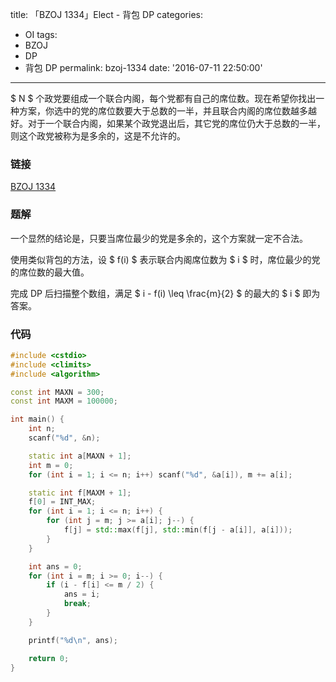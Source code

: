 title: 「BZOJ 1334」Elect - 背包 DP
categories:
  - OI
tags:
  - BZOJ
  - DP
  - 背包 DP
permalink: bzoj-1334
date: '2016-07-11 22:50:00'
---

$ N $ 个政党要组成一个联合内阁，每个党都有自己的席位数。现在希望你找出一种方案，你选中的党的席位数要大于总数的一半，并且联合内阁的席位数越多越好。对于一个联合内阁，如果某个政党退出后，其它党的席位仍大于总数的一半，则这个政党被称为是多余的，这是不允许的。

<!-- more -->

### 链接

[BZOJ 1334](http://www.lydsy.com/JudgeOnline/problem.php?id=1334)

### 题解

一个显然的结论是，只要当席位最少的党是多余的，这个方案就一定不合法。

使用类似背包的方法，设 $ f(i) $ 表示联合内阁席位数为 $ i $ 时，席位最少的党的席位数的最大值。

完成 DP 后扫描整个数组，满足 $ i - f(i) \leq \frac{m}{2} $ 的最大的 $ i $ 即为答案。

### 代码

```cpp
#include <cstdio>
#include <climits>
#include <algorithm>

const int MAXN = 300;
const int MAXM = 100000;

int main() {
    int n;
    scanf("%d", &n);

    static int a[MAXN + 1];
    int m = 0;
    for (int i = 1; i <= n; i++) scanf("%d", &a[i]), m += a[i];

    static int f[MAXM + 1];
    f[0] = INT_MAX;
    for (int i = 1; i <= n; i++) {
        for (int j = m; j >= a[i]; j--) {
            f[j] = std::max(f[j], std::min(f[j - a[i]], a[i]));
        }
    }

    int ans = 0;
    for (int i = m; i >= 0; i--) {
        if (i - f[i] <= m / 2) {
            ans = i;
            break;
        }
    }

    printf("%d\n", ans);

    return 0;
}
```